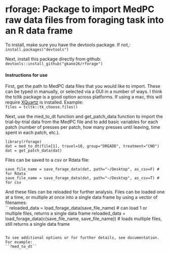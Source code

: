 # rforage: Package to import MedPC raw data files from foraging task into an R data frame

To install, make sure you have the devtools package. If not,: <br/>
``install.packages("devtools")``

Next, install this package directly from github: <br/>
``devtools::install_github("gkane26/rforage")``

#### Instructions for use <br/>

First, get the path to MedPC data files that you would like to import. These can be typed in manually, or selected via a GUI in a number of ways. I think the tcltk package is a good option across platforms. If using a mac, this will require [XQuartz](https://www.xquartz.org/) is installed. Example: <br/>
``files = tcltk::tk_choose.files()``

Next, use the med_to_dt function and get_patch_data function to import the trial-by-trial data from the MedPC file and to add basic variables for each patch (number of presses per patch, how many presses until leaving, time spent in each patch, etc.).
```
library(rforage)
dat = med_to_dt(file[1], travel=10, group="DREADD", treatment="CNO")
dat = get_patch_data(dat)
```

Files can be saved to a csv or Rdata file:
```
save_file_name = save_forage_data(dat, path="~/Desktop", as_csv=F) # for Rdata
save_file_name = save_forage_data(dat, path="~/Desktop", as_csv=T) # for csv
```

And these files can be reloaded for further analysis. Files can be loaded one at a time, or multiple at once into a single data frame by using a vector of filenames: <br/>
``
reloaded_data = load_forage_data(save_file_name) # can load 1 or multiple files, returns a single data frame
reloaded_data = load_forage_data(c(save_file_name, save_file_name)) # loads multiple files, still returns a single data frame
```

To see additional options or for further details, see documentation. For example:
``?med_to_dt``
